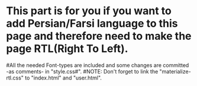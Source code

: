 # This part is for you if you want to add Persian/Farsi language to this page and therefore need to make the page RTL(Right To Left).
#All the needed Font-types are included and some changes are committed -as comments- in "style.css#".
#NOTE: Don't forget to link the "materialize-rtl.css" to "index.html" and "user.html".
